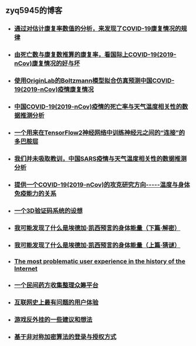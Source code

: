 zyq5945的博客
---------  

+ ### [通过对估计康复率数值的分析，来发现了COVID-19康复情况的规律](blog_15.md)
+ ### [由死亡数与康复数推算的康复率，看国际上COVID-19(2019-nCov)康复情况的好与坏](blog_14.md)
+ ### [使用OriginLab的Boltzmann模型拟合仿真预测中国COVID-19(2019-nCov)疫情康复情况](blog_13.md)
+ ### [中国COVID-19(2019-nCov)疫情的死亡率与天气温度相关性的数据推测分析](blog_12.md)
+ ### [一个用来在TensorFlow2神经网络中训练神经元之间的“连接”的多巴胺层](blog_11.md)
+ ### [我们并未吸取教训，中国SARS疫情与天气温度相关性的数据推测分析](blog_10.md)
+ ### [提供一个COVID-19(2019-nCov)的攻克研究方向-----温度与身体免疫能力的关系](blog_9.md)
+ ### [一个3D验证码系统的设想](blog_8.md)
+ ### [我可能发现了什么是埃德加·凯西预言的身体能量（下篇·解密）](blog_7.md)
+ ### [我可能发现了什么是埃德加·凯西预言的身体能量（上篇·猜谜）](blog_6.md)
+ ### [The most problematic user experience in the history of the Internet](blog_5.md)
+ ### [一个民间药方收集整理众筹平台](blog_4.md)
+ ### [互联网史上最有问题的用户体验](blog_3.md)
+ ### [游戏反外挂的一些建议和想法](blog_2.md)
+ ### [基于非对称加密算法的登录与授权方式](blog_1.md)

